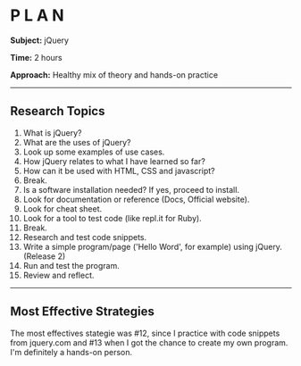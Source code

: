 # P L A N

**Subject:** jQuery

**Time:** 2 hours

**Approach:** Healthy mix of theory and hands-on practice

----
## Research Topics

1. What is jQuery?
2. What are the uses of jQuery?
3. Look up some examples of use cases.
4. How jQuery relates to what I have learned so far?
5. How can it be used with HTML, CSS and javascript?
6. Break.
7. Is a software installation needed? If yes, proceed to install.
8. Look for documentation or reference (Docs, Official website).
9. Look for cheat sheet.
10. Look for a tool to test code (like repl.it for Ruby).
11. Break.
12. Research and test code snippets.
13. Write a simple program/page ('Hello Word', for example) using jQuery. (Release 2)
14. Run and test the program.
15. Review and reflect.

----
## Most Effective Strategies

The most effectives stategie was #12, since I practice with code snippets from jquery.com and #13 when I got the chance to create my own program. I'm definitely a hands-on person.
